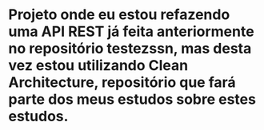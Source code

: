 # Projeto onde eu estou refazendo uma API REST já feita anteriormente no repositório testezssn, mas desta vez estou utilizando Clean Architecture, repositório que fará parte dos meus estudos sobre estes estudos.